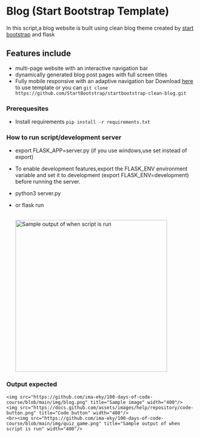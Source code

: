 # Blog (Start Bootstrap Template)

In this script,a blog website is built using clean blog theme created by [start bootstrap](https://startbootstrap.com/) and flask
## Features include
- multi-page website with an interactive navigation bar
- dynamically generated blog post pages with full screen titles
- Fully mobile responsive with an adaptive navigation bar 
Download [here](https://startbootstrap.com/theme/clean-blog) to use template or you can `git clone https://github.com/StartBootstrap/startbootstrap-clean-blog.git`

### Prerequesites
- Install requirements `pip install -r requirements.txt`

### How to run script/development server
- export FLASK_APP=server.py (if you use windows,use set instead of export)
- To enable development features,export the FLASK_ENV environment variable and set it to development (export FLASK_ENV=development) before running the server.
- python3 server.py
- or flask run

    <br><img src="https://github.com/ima-eky/100-days-of-code-course/blob/main/img/quiz_game.png" title="Sample output of when script is run" width="400"/>

### Output expected
    <img src="https://github.com/ima-eky/100-days-of-code-course/blob/main/img/blog.png" title="Sample image" width="400"/>
    <img src="https://docs.github.com/assets/images/help/repository/code-button.png" title="Code button" width="400"/>
    <br><img src="https://github.com/ima-eky/100-days-of-code-course/blob/main/img/quiz_game.png" title="Sample output of when script is run" width="400"/>
